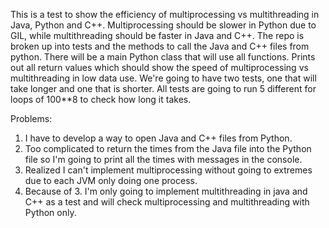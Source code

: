 This is a test to show the efficiency of multiprocessing vs multithreading in Java, Python and C++. Multiprocessing should be slower in Python due to GIL, while multithreading should be faster in Java and C++.
The repo is broken up into tests and the methods to call the Java and C++ files from python. There will be a main Python class that will use all functions. Prints out all return values which should show the speed of multiprocessing vs multithreading in low data use.
We're going to have two tests, one that will take longer and one that is shorter.
All tests are going to run 5 different for loops of 100**8 to check how long it takes.

Problems: 
1. I have to develop a way to open Java and C++ files from Python. 
2. Too complicated to return the times from the Java file into the Python file so I'm going to print all the times with messages in the console.
3. Realized I can't implement multiprocessing without going to extremes due to each JVM only doing one process.
4. Because of 3. I'm only going to implement multithreading in java and C++ as a test and will check multiprocessing and multithreading with Python only.